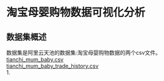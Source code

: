 # 淘宝母婴购物数据可视化分析
## 数据集概述
数据集是阿里云天池的数据集:淘宝母婴购物数据的两个csv文件。
[tianchi_mum_baby.csv](https://tianchi.aliyun.com/competition/entrance/532082/information)  
[tianchi_mum_baby_trade_history.csv](https://tianchi.aliyun.com/competition/entrance/532082/information)  
1.
